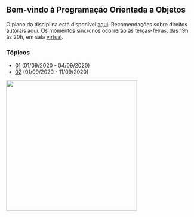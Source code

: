 ## Bem-vindo à Programação Orientada a Objetos

O plano da disciplina está disponível [aqui](./media/plano-poo.pdf). Recomendações sobre direitos autorais [aqui](./media/recomendacao-prograd.pdf). Os
momentos síncronos ocorrerão às terças-feiras, das 19h às 20h, em sala [virtual](https://meet.google.com/lookup/awkznsp2o3).

### Tópicos

- [01](topicos/01.md) (01/09/2020 - 04/09/2020)
- [02](topicos/02.md) (01/09/2020 - 11/09/2020)

<img src="https://github.com/kyriosdata/oo/raw/master/media/flyier-poo.png" width="350">
